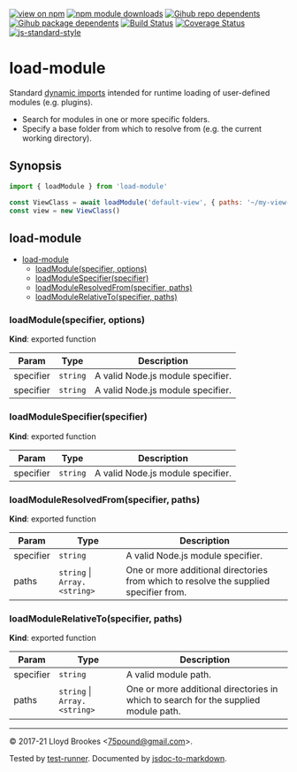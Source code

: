 [![view on npm](https://badgen.net/npm/v/load-module)](https://www.npmjs.org/package/load-module)
[![npm module downloads](https://badgen.net/npm/dt/load-module)](https://www.npmjs.org/package/load-module)
[![Gihub repo dependents](https://badgen.net/github/dependents-repo/75lb/load-module)](https://github.com/75lb/load-module/network/dependents?dependent_type=REPOSITORY)
[![Gihub package dependents](https://badgen.net/github/dependents-pkg/75lb/load-module)](https://github.com/75lb/load-module/network/dependents?dependent_type=PACKAGE)
[![Build Status](https://travis-ci.org/75lb/load-module.svg?branch=master)](https://travis-ci.org/75lb/load-module)
[![Coverage Status](https://coveralls.io/repos/github/75lb/load-module/badge.svg)](https://coveralls.io/github/75lb/load-module)
[![js-standard-style](https://img.shields.io/badge/code%20style-standard-brightgreen.svg)](https://github.com/feross/standard)

# load-module

Standard [dynamic imports](https://developer.mozilla.org/en-US/docs/Web/JavaScript/Reference/Statements/import#dynamic_imports) intended for runtime loading of user-defined modules (e.g. plugins).

- Search for modules in one or more specific folders.
- Specify a base folder from which to resolve from (e.g. the current working directory).

## Synopsis

```js
import { loadModule } from 'load-module'

const ViewClass = await loadModule('default-view', { paths: '~/my-view-folder'})
const view = new ViewClass()
```

## load-module

* [load-module](#module_load-module)
    * [loadModule(specifier, options)](#module_load-module.loadModule)
    * [loadModuleSpecifier(specifier)](#module_load-module.loadModuleSpecifier)
    * [loadModuleResolvedFrom(specifier, paths)](#module_load-module.loadModuleResolvedFrom)
    * [loadModuleRelativeTo(specifier, paths)](#module_load-module.loadModuleRelativeTo)

### <a name="module_load-module.loadModule">loadModule(specifier, options)</a>

**Kind**: exported function

| Param | Type | Description |
| ---   | ---  | --- |
| specifier | <code>string</code> | A valid Node.js module specifier. |
| specifier | <code>string</code> | A valid Node.js module specifier. |

<a name="module_load-module.loadModuleSpecifier"></a>

### loadModuleSpecifier(specifier)

**Kind**: exported function

| Param | Type | Description |
| --- | --- | --- |
| specifier | <code>string</code> | A valid Node.js module specifier. |

<a name="module_load-module.loadModuleResolvedFrom"></a>

### loadModuleResolvedFrom(specifier, paths)

**Kind**: exported function

| Param | Type | Description |
| --- | --- | --- |
| specifier | <code>string</code> | A valid Node.js module specifier. |
| paths | <code>string</code> \| <code>Array.&lt;string&gt;</code> | One or more additional directories from which to resolve the supplied specifier from. |

<a name="module_load-module.loadModuleRelativeTo"></a>

### loadModuleRelativeTo(specifier, paths)

**Kind**: exported function

| Param | Type | Description |
| --- | --- | --- |
| specifier | <code>string</code> | A valid module path. |
| paths | <code>string</code> \| <code>Array.&lt;string&gt;</code> | One or more additional directories in which to search for the supplied module path. |


* * *

&copy; 2017-21 Lloyd Brookes \<75pound@gmail.com\>.

Tested by [test-runner](https://github.com/test-runner-js/test-runner). Documented by [jsdoc-to-markdown](https://github.com/jsdoc2md/jsdoc-to-markdown).
